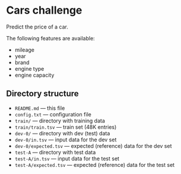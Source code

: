 
Cars challenge
==============

Predict the price of a car.

The following features are available:

* mileage
* year
* brand
* engine type
* engine capacity

Directory structure
-------------------

* `README.md` — this file
* `config.txt` — configuration file
* `train/` — directory with training data
* `train/train.tsv` — train set (48K entries)
* `dev-0/` — directory with dev (test) data
* `dev-0/in.tsv` — input data for the dev set
* `dev-0/expected.tsv` — expected (reference) data for the dev set
* `test-A` — directory with test data
* `test-A/in.tsv` — input data for the test set
* `test-A/expected.tsv` — expected (reference) data for the test set
